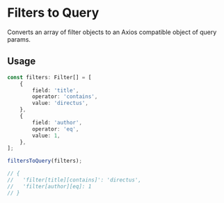 # Filters to Query

Converts an array of filter objects to an Axios compatible object of query params.

## Usage

```ts
const filters: Filter[] = [
	{
		field: 'title',
		operator: 'contains',
		value: 'directus',
	},
	{
		field: 'author',
		operator: 'eq',
		value: 1,
	},
];

filtersToQuery(filters);

// {
//   'filter[title][contains]': 'directus',
//   'filter[author][eq]: 1
// }
```
